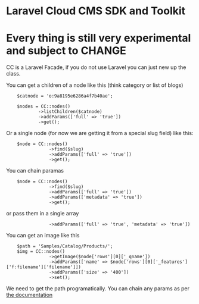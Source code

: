 # Laravel Cloud CMS SDK and Toolkit

# Every thing is still very experimental and subject to CHANGE

CC is a Laravel Facade, if you do not use Laravel you can just new up the class.

You can get a children of a node like this (think category or list of blogs)

        $catnode = 'o:9a8195e6286a4f7b40ae';
   
        $nodes = CC::nodes()
                ->listChildren($catnode)
                ->addParams(['full' => 'true'])
                ->get(); 

Or a single node (for now we are getting it from a special slug field) like this:

        $node = CC::nodes()
                    ->find($slug)
                    ->addParams(['full' => 'true'])   
                    ->get();

You can chain paramas

        $node = CC::nodes()
                    ->find($slug)
                    ->addParams(['full' => 'true']) 
                    ->addParams(['metadata' => 'true'])   
                    ->get();           

or pass them in a single array

                    ->addParams(['full' => 'true', 'metadata' => 'true']) 

You can get an image like this

        $path = 'Samples/Catalog/Products/';            
        $img = CC::nodes()
                    ->getImage($node['rows'][0]['_qname'])
                    ->addParams(['name' => $node['rows'][0]['_features']['f:filename']['filename']])
                    ->addParams(['size' => '400'])
                    ->set();

We need to get the path programatically. You can chain any params as per [the documentation](https://www.cloudcms.com/documentation/application-server/services/node-urls.html)                                        
